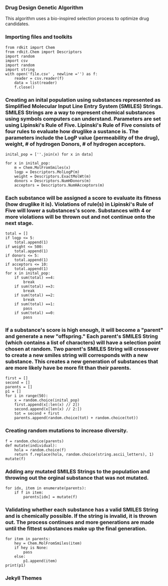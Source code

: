 ### Drug Design Genetic Algorithm 

This algorithm uses a bio-inspired selection process to optimize drug candidates. 

### Importing files and toolkits
```
from rdkit import Chem
from rdkit.Chem import Descriptors
import random
import csv
import random
import string
with open('file.csv' , newline ='') as f:
    reader = csv.reader(f)
    data = list(reader)
    f.close()
```

### Creating an inital population using substances represented as Simplified Molecular Input Line Entry System (SMILES) Strings. SMILES Strings are a way to represent chemical substances using symbols computers can understand. Parameters are set using Lipinski's Rule of Five. Lipinski's Rule of Five consists of four rules to evaluate how druglike a sustance is. The parameters include the LogP value (permeability of the drug), weight, # of hydrogen Donors, # of hydrogen acceptors. 
```
inital_pop = [''.join(x) for x in data]

for x in inital_pop:
    m = Chem.MolFromSmiles(x)
    logp = Descriptors.MolLogP(m)
    weight = Descriptors.ExactMolWt(m)
    donors = Descriptors.NumHDonors(m)
    acceptors = Descriptors.NumHAcceptors(m)
```
### Each substance will be assigned a score to evaluate its fitness (how druglike it is). Violations of rule(s) in Lipinski's Rule of Five will lower a substances's score. Substances with 4 or more violations will be thrown out and not continue onto the next stage.
```
total = []
if logp <= 5:
    total.append(1)
if weight <= 500:
    total.append(1)
if donors <= 5:
    total.append(1)
if acceptors <= 10:
    total.append(1)
for x in inital_pop:
    if sum(total) ==4:
        break
    if sum(total) ==3:
        break
    if sum(total) ==2:
        break
    if sum(total) ==1:
        pass
    if sum(total) ==0:
        pass
```
### If a substance's score is high enough, it will become a "parent" and generate a new "offspring." Each parent's SMILES String (which contains a list of characters) will have a selection point chosen at random. Two parent's SMILES String will crossover to create a new smiles string will corresponds with a new substance. This creates a new generation of substances that are more likely have be more fit than their parents.
```
first = []
second = []
parents = []
p1 = []
for i in range(50):
    x = random.choice(inital_pop)
    first.append(x[:len(x) // 2])
    second.append(x[len(x) // 2:])
    tot = second + first
    parents.append(random.choice(tot) + random.choice(tot))
```
### Creating random mutations to increase diversity. 
```
f = random.choice(parents)
def mutate(individual):
    hola = random.choice(f)
    return f.replace(hola, random.choice(string.ascii_letters), 1)
mutate(f)
```
### Adding any mutated SMILES Strings to the population and throwing out the orginal substance that was not mutated.
```
for idx, item in enumerate(parents):
    if f in item:
        parents[idx] = mutate(f)
```
### Validating whether each substance has a valid SMILES String and is chemically possible. If the string is invalid, it is thrown out. The process continues and more generations are made until the fittest substances make up the final generation. 
```
for item in parents:
    hey = Chem.MolFromSmiles(item)
    if hey is None:
        pass
    else:
        p1.append(item)
print(p1)
```



### Jekyll Themes
